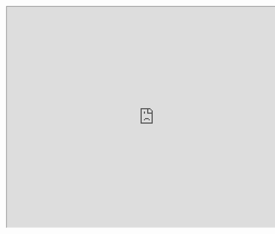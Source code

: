
<div style="text-align: center;"><iframe width="800" height="600" src="https://www.youtube.com/embed/n2fxJAlNiQM"></iframe></div>

